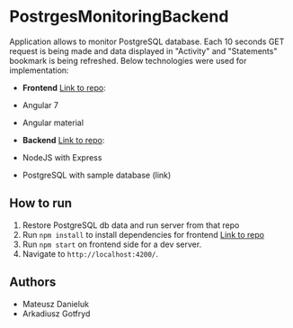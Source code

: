 # PostrgesMonitoringBackend

Application allows to monitor PostgreSQL database. Each 10 seconds GET request is being made and data displayed in "Activity" and "Statements" bookmark is being refreshed. Below technologies were used for implementation:
- **Frontend** [Link to repo](https://github.com/danielu221/postgres-monitoring-front):
- Angular 7
- Angular material

- **Backend** [Link to repo](https://github.com/danielu221/postgres-monitoring):
- NodeJS with Express
- PostgreSQL with sample database (link)

## How to run

1. Restore PostgreSQL db data and run server from that repo 
2. Run  `npm install` to install dependencies for frontend  [Link to repo](https://github.com/danielu221/postgres-monitoring-front)
3. Run `npm start` on frontend side for a dev server. 
4. Navigate to `http://localhost:4200/`.

## Authors
- Mateusz Danieluk
- Arkadiusz Gotfryd
